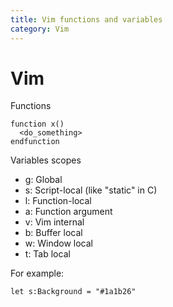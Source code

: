 ```yaml
---
title: Vim functions and variables
category: Vim
---
```

# Vim

Functions

```vim
function x()
  <do_something>
endfunction
```

Variables scopes

- g: Global
- s: Script-local (like "static" in C)
- l: Function-local
- a: Function argument
- v: Vim internal
- b: Buffer local
- w: Window local
- t: Tab local

For example:

```vim
let s:Background = "#1a1b26"
```

